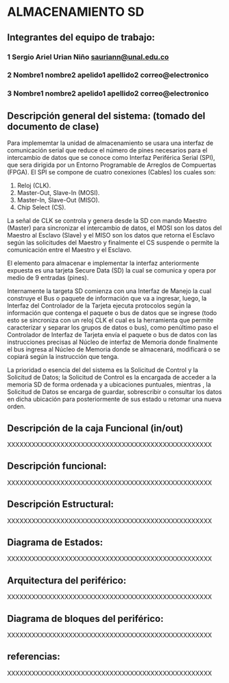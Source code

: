 # ALMACENAMIENTO SD

## Integrantes del equipo de trabajo:

### 1 Sergio Ariel Urian Niño sauriann@unal.edu.co

### 2 Nombre1 nombre2 apelido1 apellido2 correo@electronico

### 3 Nombre1 nombre2 apelido1 apellido2 correo@electronico


## Descripción general del sistema: (tomado del documento de clase)

Para implememtar la unidad de almacenamiento se usara una interfaz de comunicación serial que reduce el número de pines necesarios para el intercambio de datos que se conoce como Interfaz Periférica Serial (SPI), que sera dirigida por un Entorno Programable de Arreglos de Compuertas (FPGA).
El SPI se compone de cuatro conexiones (Cables) los cuales son:

1. Reloj (CLK).
2. Master-Out, Slave-In (MOSI). 
3. Master-In, Slave-Out (MISO).
4. Chip Select (CS).

La señal de CLK se controla y genera desde la SD con mando Maestro (Master) para sincronizar el intercambio de datos, el MOSI son los datos del Maestro al Esclavo (Slave) y el MISO son los datos que retorna el Esclavo según las solicitudes del Maestro y finalmente el CS suspende o permite la comunicación entre el Maestro y el Esclavo.

El elemento para almacenar e implementar la interfaz anteriormente expuesta es una tarjeta Secure Data (SD) la cual se comunica y opera por medio de 9 entradas (pines).

Internamente la targeta SD comienza con una Interfaz de Manejo la cual construye el Bus o paquete de información que va a ingresar, luego, la Interfaz del Controlador de la Tarjeta ejecuta protocolos según la información que contenga el paquete o bus de datos que se ingrese (todo esto se sincroniza con un reloj CLK el cual es la herramienta que permite caracterizar y separar los grupos de datos o bus), como penúltimo paso el Controlador de Interfaz de Tarjeta envía el paquete o bus de datos con las instrucciones precisas al Núcleo de interfaz de Memoria donde finalmente el bus ingresa al Núcleo de Memoria donde se almacenará, modificará o se copiará según la instrucción que tenga.

La prioridad o esencia del del sistema es la Solicitud de Control y la Solicitud de Datos; la Solicitud de Control es la encargada de acceder a la memoria SD de forma ordenada y a ubicaciones puntuales, mientras , la Solicitud de Datos se encarga de guardar, sobrescribir o consultar los datos en dicha ubicación para posteriormente de sus estado u retomar una nueva orden.
## Descripción de la caja Funcional  (in/out)

XXXXXXXXXXXXXXXXXXXXXXXXXXXXXXXXXXXXXXXXXXXXXXXXXX

## Descripción funcional:

XXXXXXXXXXXXXXXXXXXXXXXXXXXXXXXXXXXXXXXXXXXXXXXXXX

## Descripción Estructural:

XXXXXXXXXXXXXXXXXXXXXXXXXXXXXXXXXXXXXXXXXXXXXXXXXX

## Diagrama de Estados:

XXXXXXXXXXXXXXXXXXXXXXXXXXXXXXXXXXXXXXXXXXXXXXXXXX

## Arquitectura del periférico:

XXXXXXXXXXXXXXXXXXXXXXXXXXXXXXXXXXXXXXXXXXXXXXXXXX

## Diagrama de bloques del periférico:

XXXXXXXXXXXXXXXXXXXXXXXXXXXXXXXXXXXXXXXXXXXXXXXXXX

## referencias:

XXXXXXXXXXXXXXXXXXXXXXXXXXXXXXXXXXXXXXXXXXXXXXXXXX

